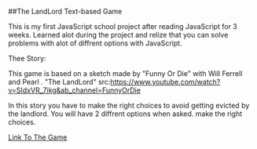 ##The LandLord Text-based Game

This is my first JavaScript school project after reading JavaScript for 3 weeks. Learned alot during the project and relize that you can solve problems with alot of diffrent options with JavaScript. 


Thee Story:

This game is based on a sketch made by "Funny Or Die" with Will Ferrell and Pearl . "The LandLord"
src:https://www.youtube.com/watch?v=SIdxVR_7ikg&ab_channel=FunnyOrDie


In this story you have to make the right choices to avoid getting
evicted by the landlord. You will have 2 diffrent options when asked. make the right choices.


[Link To The Game](gunnaring.github.io)














